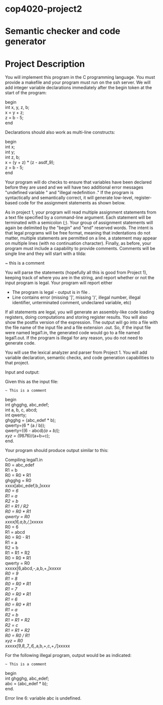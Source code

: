 # cop4020-project2
#  Semantic checker and code generator
# Project Description

You will implement this program in the C programming language. You must provide a makefile and your program must run on the ssh server. We will add integer variable declarations immediately after the begin token at the start of the program:

begin <br />
  int x, y, z, b; <br />
  x = y + z; <br />
  z = b - 5; <br />
end <br />

Declarations should also work as multi-line constructs: <br />

begin <br />
  int x; <br />
  int y; <br />
  int z, b; <br />
  x = (y + z) * (z - asdf_9); <br />
  z = b - 5; <br />
end <br />

Your program will do checks to ensure that variables have been declared before they are used and we will have two additional error messages "undefined variable <varname>" and "illegal redefinition <varname>." If the program is syntactically and semantically correct, it will generate low-level, register-based code for the assignment statements as shown below. <br />

As in project 1, your program will read multiple assignment statements from a text file specified by a command-line argument. Each statement will be terminated with a semicolon (;). Your group of assignment statements will again be delimited by the "begin"  and "end" reserved words. The intent is that legal programs will be free format, meaning that indentations do not matter, multiple statements are permitted on a line,  a statement may appear on multiple lines (with no continuation character). Finally, as before, your program must include a capability to provide comments. Comments will be single line and they will start with a tilda:

~ this is a comment

You will parse the statements (hopefully all this is good from Project 1), keeping track of where you are in the string, and report whether or not the input program is legal. Your program will report either

- The program is legal - output is in file <filename>. <br />
- Line <integer> contains error <errormsg> 
             (missing ']', missing ')', illegal number, illegal identifier, unterminated comment, undeclared variable, etc)

If all statements are legal, you will generate an assembly-like code loading registers, doing computations and storing register results. You will also show the postfix version of the expression. The output will go into a file with the file name of the input file and a file extension  .out. So, if the input file were named legal1.in, the generated code would go to a file named legal1.out. If the program is illegal for any reason, you do not need to generate code.

You will use the lexical analyzer and parser from Project 1. You will add variable declaration, semantic checks, and code generation capabilities to that project.

Input and output: 

Given this as the input file: 
 ~~~~~~~~~~~~~~~~~~~~~~~~~~~~~~~~~~
 ~ This is a comment 
 ~~~~~~~~~~~~~~~~~~~~~~~~~~~~~~~~~~

begin  <br />
  int ghgghg, abc_edef; <br />
  int a, b, c, abcd; <br />
  int qwerty; <br />
  ghgghg = (abc_edef * b); <br />
  qwerty=(6 * (a / b)); <br />
  qwerty=((6 - abcd)*(a + b)); <br />
  xyz = (9*8*7*6)/(a+b+c); <br />
end. <br />


Your program should produce output similar to this:  <br />

Compiling legal1.in  <br />
R0 = abc_edef <br />
R1 = b <br />
R0 = R0 * R1 <br />
ghgghg = R0 <br />
xxxx[abc_edef,b,*]xxxx <br />
R0 = 6 <br />
R1 = a <br />
R2 = b <br />
R1 = R1 / R2 <br />
R0 = R0 * R1 <br />
qwerty = R0 <br />
xxxx[6,a,b,/,*]xxxxx <br />
R0 = 6 <br />
R1 = abcd <br />
R0 = R0 - R1 <br />
R1 = a <br />
R2 = b <br />
R1 = R1 + R2 <br />
R0 = R0 * R1 <br />
qwerty = R0 <br />
xxxxx[6,abcd,-,a,b,+,*]xxxxx <br />
R0 = 9 <br />
R1 = 8 <br />
R0 = R0 * R1 <br />
R1 = 7 <br />
R0 = R0 * R1 <br />
R1 = 6 <br />
R0 = R0 * R1 <br />
R1 = a <br />
R2 = b <br />
R1 = R1 + R2 <br />
R2 = c <br />
R1 = R1 + R2 <br />
R0 = R0 / R1 <br />
xyz = R0 <br />
xxxxx[9,8,*,7,*,6,*,a,b,+,c,+,/]xxxxx

For the following illegal program, output would be as indicated:

 ~~~~~~~~~~~~~~~~~~~~~~~~~~~~~~~~~~
 ~ This is a comment
 ~~~~~~~~~~~~~~~~~~~~~~~~~~~~~~~~~~
begin <br />
  int ghgghg, abc_edef; <br />
  abc = (abc_edef * b); <br />
end. <br />

Error line 6: variable abc is undefined.<br />

